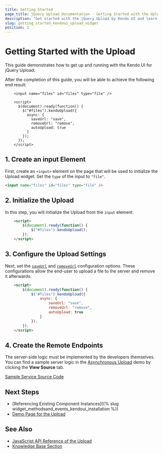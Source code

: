 ```yaml
---
title: Getting Started
page_title: jQuery Upload Documentation - Getting Started with the Upload
description: "Get started with the jQuery Upload by Kendo UI and learn how to create, initialize, and enable the widget."
slug: getting_started_kendoui_upload_widget
position: 1
---
```


# Getting Started with the Upload

This guide demonstrates how to get up and running with the Kendo UI for jQuery Upload.

After the completion of this guide, you will be able to achieve the following end result:

```dojo
    <input name="files" id="files" type="file" />

    <script>
      $(document).ready(function() {
        $("#files").kendoUpload({
          async: {
            saveUrl: "save",
            removeUrl: "remove",
            autoUpload: true
          }
        });
      });
    </script>
```

## 1. Create an input Element

First, create an `<input>` element on the page that will be used to initialize the Upload widget. Set the `type` of the input to `"file"`.

```html
<input name="files" id="files" type="file" />
```

## 2. Initialize the Upload

In this step, you will initialize the Upload from the `input` element.

```html
    <script>
        $(document).ready(function() {
            $("#files").kendoUpload();
        });
    </script>
```

## 3. Configure the Upload Settings

Next, set the [`saveUrl`](/api/javascript/ui/upload/configuration/async.saveurl) and [`removeUrl`](/api/javascript/ui/upload/configuration/async.removeurl) configuration options. These configurations allow the end-user to upload a file to the server and remove it afterwards.

```html
    <script>
        $(document).ready(function() {
            $("#files").kendoUpload({
                async: {
                    saveUrl: "save",
                    removeUrl: "remove",
                    autoUpload: true
                }
            });
        });
    </script>
```

## 4. Create the Remote Endpoints

The server-side logic must be implemented by the developers themselves. You can find a sample server logic in the [Asynchronous Upload](https://demos.telerik.com/kendo-ui/upload/async) demo by clicking the **View Source** tab.

[Sample Service Source Code](asyncdemo-sample-service.png)

## Next Steps 

* [Referencing Existing Component Instances]({% slug widget_methodsand_events_kendoui_installation %}) 
* [Demo Page for the Upload](https://demos.telerik.com/kendo-ui/upload/index)

## See Also 

* [JavaScript API Reference of the Upload](/api/javascript/ui/upload)
* [Knowledge Base Section](/knowledge-base)

